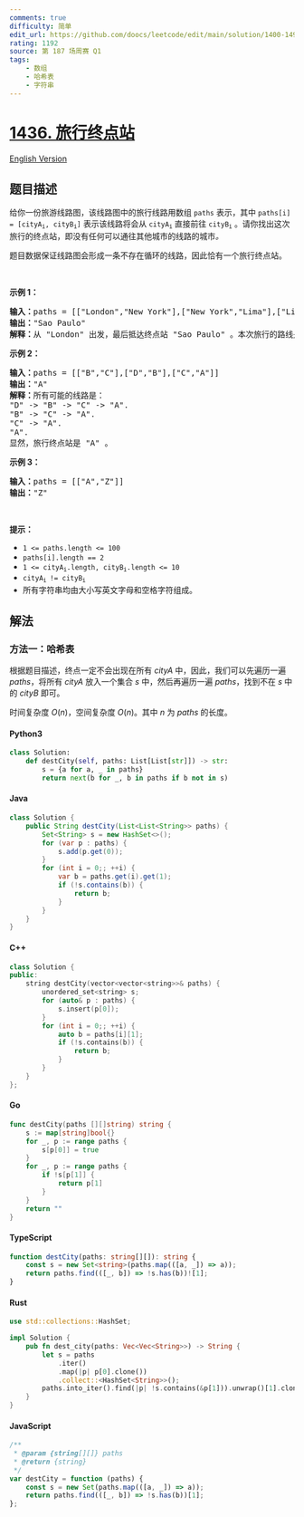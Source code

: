 ```yaml
---
comments: true
difficulty: 简单
edit_url: https://github.com/doocs/leetcode/edit/main/solution/1400-1499/1436.Destination%20City/README.md
rating: 1192
source: 第 187 场周赛 Q1
tags:
    - 数组
    - 哈希表
    - 字符串
---
```


<!-- problem:start -->

# [1436. 旅行终点站](https://leetcode.cn/problems/destination-city)

[English Version](/solution/1400-1499/1436.Destination%20City/README_EN.md)

## 题目描述

<!-- description:start -->

<p>给你一份旅游线路图，该线路图中的旅行线路用数组 <code>paths</code> 表示，其中 <code>paths[i] = [cityA<sub>i</sub>, cityB<sub>i</sub>]</code> 表示该线路将会从 <code>cityA<sub>i</sub></code> 直接前往 <code>cityB<sub>i</sub></code> 。请你找出这次旅行的终点站，即没有任何可以通往其他城市的线路的城市<em>。</em></p>

<p>题目数据保证线路图会形成一条不存在循环的线路，因此恰有一个旅行终点站。</p>

<p>&nbsp;</p>

<p><strong>示例 1：</strong></p>

<pre>
<strong>输入：</strong>paths = [["London","New York"],["New York","Lima"],["Lima","Sao Paulo"]]
<strong>输出：</strong>"Sao Paulo"
<strong>解释：</strong>从 "London" 出发，最后抵达终点站 "Sao Paulo" 。本次旅行的路线是 "London" -&gt; "New York" -&gt; "Lima" -&gt; "Sao Paulo" 。
</pre>

<p><strong>示例 2：</strong></p>

<pre>
<strong>输入：</strong>paths = [["B","C"],["D","B"],["C","A"]]
<strong>输出：</strong>"A"
<strong>解释：</strong>所有可能的线路是：
"D" -&gt; "B" -&gt; "C" -&gt; "A".&nbsp;
"B" -&gt; "C" -&gt; "A".&nbsp;
"C" -&gt; "A".&nbsp;
"A".&nbsp;
显然，旅行终点站是 "A" 。
</pre>

<p><strong>示例 3：</strong></p>

<pre>
<strong>输入：</strong>paths = [["A","Z"]]
<strong>输出：</strong>"Z"
</pre>

<p>&nbsp;</p>

<p><strong>提示：</strong></p>

<ul>
	<li><code>1 &lt;= paths.length &lt;= 100</code></li>
	<li><code>paths[i].length == 2</code></li>
	<li><code>1 &lt;=&nbsp;cityA<sub>i</sub>.length,&nbsp;cityB<sub>i</sub>.length &lt;= 10</code></li>
	<li><code>cityA<sub>i&nbsp;</sub>!=&nbsp;cityB<sub>i</sub></code></li>
	<li>所有字符串均由大小写英文字母和空格字符组成。</li>
</ul>

<!-- description:end -->

## 解法

<!-- solution:start -->

### 方法一：哈希表

根据题目描述，终点一定不会出现在所有 $\textit{cityA}$ 中，因此，我们可以先遍历一遍 $\textit{paths}$，将所有 $\textit{cityA}$ 放入一个集合 $\textit{s}$ 中，然后再遍历一遍 $\textit{paths}$，找到不在 $\textit{s}$ 中的 $\textit{cityB}$ 即可。

时间复杂度 $O(n)$，空间复杂度 $O(n)$。其中 $n$ 为 $\textit{paths}$ 的长度。

<!-- tabs:start -->

#### Python3

```python
class Solution:
    def destCity(self, paths: List[List[str]]) -> str:
        s = {a for a, _ in paths}
        return next(b for _, b in paths if b not in s)
```

#### Java

```java
class Solution {
    public String destCity(List<List<String>> paths) {
        Set<String> s = new HashSet<>();
        for (var p : paths) {
            s.add(p.get(0));
        }
        for (int i = 0;; ++i) {
            var b = paths.get(i).get(1);
            if (!s.contains(b)) {
                return b;
            }
        }
    }
}
```

#### C++

```cpp
class Solution {
public:
    string destCity(vector<vector<string>>& paths) {
        unordered_set<string> s;
        for (auto& p : paths) {
            s.insert(p[0]);
        }
        for (int i = 0;; ++i) {
            auto b = paths[i][1];
            if (!s.contains(b)) {
                return b;
            }
        }
    }
};
```

#### Go

```go
func destCity(paths [][]string) string {
	s := map[string]bool{}
	for _, p := range paths {
		s[p[0]] = true
	}
	for _, p := range paths {
		if !s[p[1]] {
			return p[1]
		}
	}
	return ""
}
```

#### TypeScript

```ts
function destCity(paths: string[][]): string {
    const s = new Set<string>(paths.map(([a, _]) => a));
    return paths.find(([_, b]) => !s.has(b))![1];
}
```

#### Rust

```rust
use std::collections::HashSet;

impl Solution {
    pub fn dest_city(paths: Vec<Vec<String>>) -> String {
        let s = paths
            .iter()
            .map(|p| p[0].clone())
            .collect::<HashSet<String>>();
        paths.into_iter().find(|p| !s.contains(&p[1])).unwrap()[1].clone()
    }
}
```

#### JavaScript

```js
/**
 * @param {string[][]} paths
 * @return {string}
 */
var destCity = function (paths) {
    const s = new Set(paths.map(([a, _]) => a));
    return paths.find(([_, b]) => !s.has(b))[1];
};
```

<!-- tabs:end -->

<!-- solution:end -->

<!-- problem:end -->
